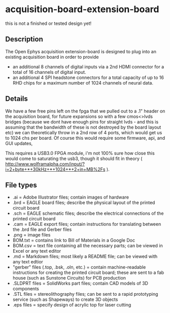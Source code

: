acquisition-board-extension-board
=================

this is not a finished or tested design yet!

Description
----------------
The Open Ephys acquisition extension-board is designed to plug into an existing acquisition board in order to provide
- an additional 8 channels of digital inputs via a 2nd HDMI connector for a total of 16 channels of digital input.
- an additional 4 SPI headstone connectors for a total capacity of up to 16 RHD chips for a maximum number of 1024 channels of neural data.

Details
----------

We have a few free pins left on the fpga that we pulled out to a .1" header on the acquisition board, for future expansions so with a few cmos<>lvds bridges (because we dont have enough pins for straight lvds - and this is assuming that the bandwidth of these is not destroyed by the board layout etc) we can theoretically throw in a 2nd row of 4 ports, which would get us to 1024 chs per board. Of course this would require some firmware, api, and GUI updates, 


This requires a USB3.0 FPGA module, i'm not 100% sure how close this would come to saturating the usb3, though it should fit in theory ( http://www.wolframalpha.com/input/?i=2+byte+*+30kHz+*+1024+*+2+in+MB%2Fs ).



File types
------------
- .ai = Adobe Illustrator files; contain images of hardware
- .brd = EAGLE board files; describe the physical layout of the printed circuit board
- .sch = EAGLE schematic files; describe the electrical connections of the printed circuit board
- .cam = EAGLE export files; contain instructions for translating between the .brd file and Gerber files
- .png = image files
- BOM.txt = contains link to Bill of Materials in a Google Doc
- BOM.csv = text file containing all the necessary parts; can be viewed in Excel or any text editor
- .md = Markdown files; most likely a README file; can be viewed with any text edtior
- "gerber" files (.top, .bsk, .oln, etc.) = contain machine-readable instructions for creating the printed circuit board; these are sent to a fab house (such as Sunstone Circuits) for PCB production
- .SLDPRT files = SolidWorks part files; contain CAD models of 3D components
- .STL files = stereolithography files; can be sent to a rapid prototyping service (such as Shapeways) to create 3D objects
- .eps files = specify design of acrylic top for laser cutting

